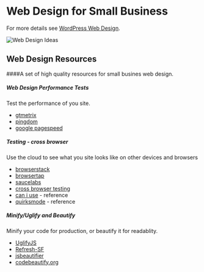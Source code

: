 # Web Design for Small Business

For more details see [WordPress Web Design](http://www.malleeblue.com/web-design-service-and-pricing/).

![Web Design Ideas](https://i1.wp.com/www.malleeblue.com/wp-content/uploads/2015/09/Coffee-Now-and-Then.png)

## Web Design Resources
####A set of high quality resources for small busines web design. 

##### Web Design Performance Tests

Test the performance of you site.

* [gtmetrix](http://gtmetrix.com/)
* [pingdom](http://tools.pingdom.com/fpt/)
* [google pagespeed](https://developers.google.com/speed/pagespeed/insights/)

##### Testing - cross browser

Use the cloud to see what you site looks like on other devices and browsers

* [browserstack](http://www.browserstack.com/)
* [browsertap](http://browsertap.com/)
* [saucelabs](http://saucelabs.com/)
* [cross browser testing](http://crossbrowsertesting.com/)
* [can i use](http://caniuse.com/) - reference
* [quirksmode](http://www.quirksmode.org/compatibility.html) - reference

##### Minify/Uglify and Beautify

Minify your code for production, or beautify it for readablity.

* [UglifyJS](http://marijnhaverbeke.nl//uglifyjs)
* [Refresh-SF](http://refresh-sf.com/)
* [jsbeautifier](http://jsbeautifier.org/)
* [codebeautify.org](http://codebeautify.org/)
